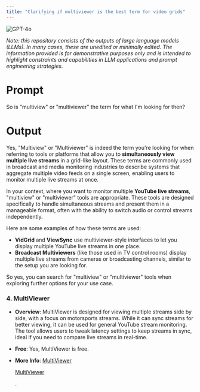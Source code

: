 ```yaml
---
title: "Clarifying if multiviewer is the best term for video grids"
---
```

![GPT-4o](https://img.shields.io/badge/GPT--4o-3333FF?style=for-the-badge&logo=openai&logoColor=white)



*Note: this repository consists of the outputs of large language models (LLMs). In many cases, these are unedited or minimally edited. The information provided is for demonstrative purposes only and is intended to highlight constraints and capabilities in LLM applications and prompt engineering strategies.*


# Prompt

So is "multiview" or "multiviewer" the term for what I'm looking for then?

# Output

Yes, "Multiview" or "Multiviewer" is indeed the term you're looking for when referring to tools or platforms that allow you to **simultaneously view multiple live streams** in a grid-like layout. These terms are commonly used in broadcast and media monitoring industries to describe systems that aggregate multiple video feeds on a single screen, enabling users to monitor multiple live streams at once.

In your context, where you want to monitor multiple **YouTube live streams**, "multiview" or "multiviewer" tools are appropriate. These tools are designed specifically to handle simultaneous streams and present them in a manageable format, often with the ability to switch audio or control streams independently.

Here are some examples of how these terms are used:
- **VidGrid** and **ViewSync** use multiviewer-style interfaces to let you display multiple YouTube live streams in one place.
- **Broadcast Multiviewers** (like those used in TV control rooms) display multiple live streams from cameras or broadcasting channels, similar to the setup you are looking for.

So yes, you can search for "multiview" or "multiviewer" tools when exploring further options for your use case.


### 4. **MultiViewer**

- **Overview**: MultiViewer is designed for viewing multiple streams side by side, with a focus on motorsports streams. While it can sync streams for better viewing, it can be used for general YouTube stream monitoring. The tool allows users to tweak latency settings to keep streams in sync, ideal if you need to compare live streams in real-time.
- **Free**: Yes, MultiViewer is free.
- **More Info**: [MultiViewer](https://multiviewer.app)​
    
    [MultiViewer](https://multiviewer.app/docs/usage/syncing-streams)
    
    .